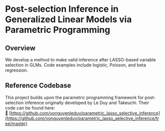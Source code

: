 # Post-selection Inference in Generalized Linear Models via Parametric Programming

## Overview

We develop a method to make valid inference after LASSO-based variable selection in GLMs. Code examples include logistic, Poisson, and beta regression.

## Reference Codebase

This project builds upon the parametric programming framework for post-selection inference originally developed by Le Duy and Takeuchi. Their code can be found here:  
🔗 [https://github.com/vonguyenleduy/parametric_lasso_selective_inference](https://github.com/vonguyenleduy/parametric_lasso_selective_inference/tree/master)
